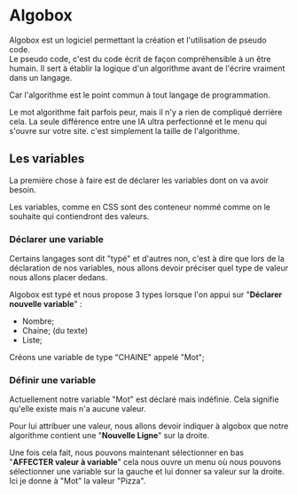 # Algobox #

Algobox est un logiciel permettant la création et l'utilisation de pseudo code.  
Le pseudo code, c'est du code écrit de façon compréhensible à un être humain. Il sert à établir la logique d'un algorithme avant de l'écrire vraiment dans un langage.

Car l'algorithme est le point commun à tout langage de programmation.

Le mot algorithme fait parfois peur, mais il n'y a rien de compliqué derrière cela. La seule différence entre une IA ultra perfectionné et le menu qui s'ouvre sur votre site. c'est simplement la taille de l'algorithme.

## Les variables ##

La première chose à faire est de déclarer les variables dont on va avoir besoin.

Les variables, comme en CSS sont des conteneur nommé comme on le souhaite qui contiendront des valeurs. 

### Déclarer une variable ###

Certains langages sont dit "typé" et d'autres non, c'est à dire que lors de la déclaration de nos variables, nous allons devoir préciser quel type de valeur nous allons placer dedans.

Algobox est typé et nous propose 3 types lorsque l'on appui sur "**Déclarer nouvelle variable**" :

- Nombre;
- Chaine; (du texte)
- Liste;

Créons une variable de type "CHAINE" appelé "Mot";

### Définir une variable ###

Actuellement notre variable "Mot" est déclaré mais indéfinie. Cela signifie qu'elle existe mais n'a aucune valeur.

Pour lui attribuer une valeur, nous allons devoir indiquer à algobox que notre algorithme contient une "**Nouvelle Ligne**" sur la droite.

Une fois cela fait, nous pouvons maintenant sélectionner en bas "**AFFECTER valeur à variable**" cela nous ouvre un menu où nous pouvons sélectionner une variable sur la gauche et lui donner sa valeur sur la droite. Ici je donne à "Mot" la valeur "Pizza".
